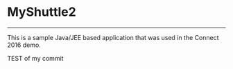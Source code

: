 # MyShuttle2
-------------

This is a sample Java/JEE based application that was used in the Connect 2016 demo. 

TEST of my commit
